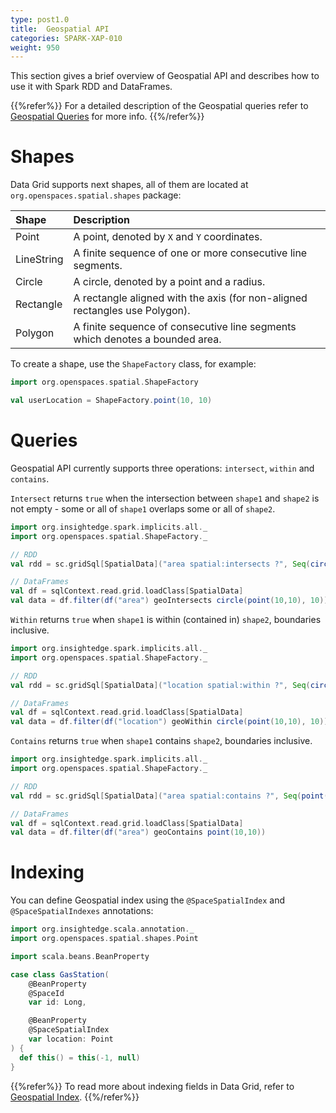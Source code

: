 ```yaml
---
type: post1.0
title:  Geospatial API
categories: SPARK-XAP-010
weight: 950
---
```



This section gives a brief overview of Geospatial API and describes how to use it with Spark RDD and DataFrames.

{{%refer%}}
For a detailed description of the Geospatial queries refer to [Geospatial Queries](http://docs.gigaspaces.com/xap120/query-geospatial.html) for more info.
{{%/refer%}}


# Shapes

Data Grid supports next shapes, all of them are located at `org.openspaces.spatial.shapes` package:

| Shape       | Description                                                                 |
|:------------|:----------------------------------------------------------------------------|
| Point       | A point, denoted by `X` and `Y` coordinates.                                |
| LineString  | A finite sequence of one or more consecutive line segments.                 |
| Circle      | A circle, denoted by a point and a radius.                                  |
| Rectangle   | A rectangle aligned with the axis (for non-aligned rectangles use Polygon). |
| Polygon     | A finite sequence of consecutive line segments which denotes a bounded area.|

To create a shape, use the `ShapeFactory` class, for example:

```scala
import org.openspaces.spatial.ShapeFactory

val userLocation = ShapeFactory.point(10, 10)
```

# Queries

Geospatial API currently supports three operations: `intersect`, `within` and `contains`.

`Intersect` returns `true` when the intersection between `shape1` and `shape2` is not empty - some or all of `shape1` overlaps some or all of `shape2`.

```scala
import org.insightedge.spark.implicits.all._
import org.openspaces.spatial.ShapeFactory._

// RDD
val rdd = sc.gridSql[SpatialData]("area spatial:intersects ?", Seq(circle(point(10,10), 10)))

// DataFrames
val df = sqlContext.read.grid.loadClass[SpatialData]
val data = df.filter(df("area") geoIntersects circle(point(10,10), 10))
```

`Within` returns `true` when `shape1` is within (contained in) `shape2`, boundaries inclusive.

```scala
import org.insightedge.spark.implicits.all._
import org.openspaces.spatial.ShapeFactory._

// RDD
val rdd = sc.gridSql[SpatialData]("location spatial:within ?", Seq(circle(point(10,10), 10)))

// DataFrames
val df = sqlContext.read.grid.loadClass[SpatialData]
val data = df.filter(df("location") geoWithin circle(point(10,10), 10))
```

`Contains` returns `true` when `shape1` contains `shape2`, boundaries inclusive.

```scala
import org.insightedge.spark.implicits.all._
import org.openspaces.spatial.ShapeFactory._

// RDD
val rdd = sc.gridSql[SpatialData]("area spatial:contains ?", Seq(point(10,10)))

// DataFrames
val df = sqlContext.read.grid.loadClass[SpatialData]
val data = df.filter(df("area") geoContains point(10,10))
```

# Indexing

You can define Geospatial index using the `@SpaceSpatialIndex` and `@SpaceSpatialIndexes` annotations:

```scala
import org.insightedge.scala.annotation._
import org.openspaces.spatial.shapes.Point

import scala.beans.BeanProperty

case class GasStation(
    @BeanProperty
    @SpaceId
    var id: Long,

    @BeanProperty
    @SpaceSpatialIndex
    var location: Point
) {
  def this() = this(-1, null)
}
```

{{%refer%}}
To read more about indexing fields in Data Grid, refer to [Geospatial Index](http://docs.gigaspaces.com/xap120/indexing-geospatial.html).
{{%/refer%}}